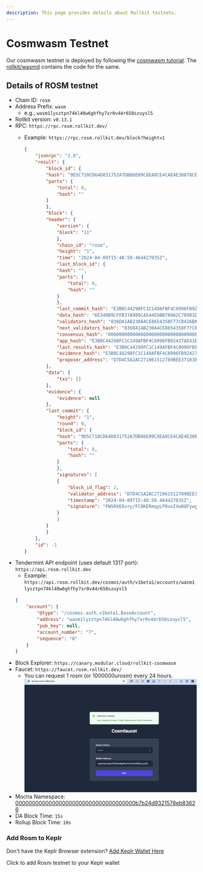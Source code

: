 ```yaml
---
description: This page provides details about Rollkit testnets.
---
```


# Cosmwasm Testnet

Our cosmwasm testnet is deployed by following the [cosmwasm tutorial](/tutorials/cosmwasm.md). The [rollkit/wasmd](https://github.com/rollkit/wasmd/tree/v0.50.0) contains the code for the same.

## Details of ROSM testnet 

- Chain ID: `rosm`
- Address Prefix: `wasm`
    - e.g., `wasm1lysztpn74kl40w6ghfhy7xr0v44r658szuysl5`
- Rollkit version: `v0.13.1`
- RPC: `https://rpc.rosm.rollkit.dev/`
    - Example: `https://rpc.rosm.rollkit.dev/block?height=1`

        ```json
        {
            "jsonrpc": "2.0",
            "result": {
                "block_id": {
                "hash": "9D5C710CD64D031752A7DB86E09C8EA8CE4CAE4E30878C6D0487C57806060A47",
                "parts": {
                    "total": 0,
                    "hash": ""
                }
                },
                "block": {
                "header": {
                    "version": {
                    "block": "11"
                    },
                    "chain_id": "rosm",
                    "height": "1",
                    "time": "2024-04-09T15:48:50.464427035Z",
                    "last_block_id": {
                    "hash": "",
                    "parts": {
                        "total": 0,
                        "hash": ""
                    }
                    },
                    "last_commit_hash": "E3B0C44298FC1C149AFBF4C8996FB92427AE41E4649B934CA495991B7852B855",
                    "data_hash": "6E340B9CFFB37A989CA544E6BB780A2C78901D3FB33738768511A30617AFA01D",
                    "validators_hash": "036DA1AB230A4CE8654358F77CB426BA2F8EF9B81EA06FACA32085B0B0D25C2A",
                    "next_validators_hash": "036DA1AB230A4CE8654358F77CB426BA2F8EF9B81EA06FACA32085B0B0D25C2A",
                    "consensus_hash": "0000000000000000000000000000000000000000000000000000000000000000",
                    "app_hash": "E3B0C44298FC1C149AFBF4C8996FB92427AE41E4649B934CA495991B7852B855",
                    "last_results_hash": "E3B0C44298FC1C149AFBF4C8996FB92427AE41E4649B934CA495991B7852B855",
                    "evidence_hash": "E3B0C44298FC1C149AFBF4C8996FB92427AE41E4649B934CA495991B7852B855",
                    "proposer_address": "D7D4C5A2AC271061512789BEE3718305BEAA519B"
                },
                "data": {
                    "txs": []
                },
                "evidence": {
                    "evidence": null
                },
                "last_commit": {
                    "height": "1",
                    "round": 0,
                    "block_id": {
                    "hash": "9D5C710CD64D031752A7DB86E09C8EA8CE4CAE4E30878C6D0487C57806060A47",
                    "parts": {
                        "total": 0,
                        "hash": ""
                    }
                    },
                    "signatures": [
                    {
                        "block_id_flag": 2,
                        "validator_address": "D7D4C5A2AC271061512789BEE3718305BEAA519B",
                        "timestamp": "2024-04-09T15:48:50.464427035Z",
                        "signature": "FWSRXEOvry/FC0KERmqyLP8voIVw8QFywgELDfLBAuFcMpm7TB7pTLb4OPwzjAoSt6Hbo/uIIny/pRhw8RoHDQ=="
                    }
                    ]
                }
                }
            },
            "id": -1
        }
        ```
- Tendermint API endpoint (uses default 1317 port): `https://api.rosm.rollkit.dev`
    - Example: `https://api.rosm.rollkit.dev/cosmos/auth/v1beta1/accounts/wasm1lysztpn74kl40w6ghfhy7xr0v44r658szuysl5`
    ```json
    {
        "account": {
            "@type": "/cosmos.auth.v1beta1.BaseAccount",
            "address": "wasm1lysztpn74kl40w6ghfhy7xr0v44r658szuysl5",
            "pub_key": null,
            "account_number": "7",
            "sequence": "0"
        }
    }
    ```
- Block Explorer: `https://canary.modular.cloud/rollkit-cosmwasm`
- Faucet: `https://faucet.rosm.rollkit.dev/`
    - You can request 1 rosm (or 1000000urosm) every 24 hours.  
![Faucet](/networks/faucet.png)
- Mocha Namespace: [000000000000000000000000000000000000b7b24d9321578eb83626](https://mocha.celenium.io/namespace/000000000000000000000000000000000000b7b24d9321578eb83626)
- DA Block Time: `15s`
- Rollup Block Time: `10s`

### Add Rosm to Keplr

Don't have the Keplr Browser extension? [Add Keplr Wallet Here](https://chrome.google.com/webstore/detail/keplr/dmkamcknogkgcdfhhbddcghachkejeap?hl=en")

<script setup>
import Keplr from '../.vitepress/components/keplr.vue'
</script>

Click <Keplr /> to add Rosm testnet to your Keplr wallet
